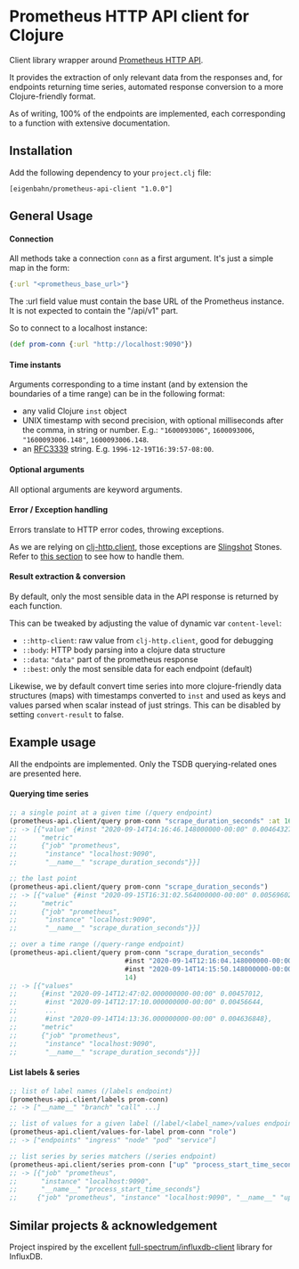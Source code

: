 # Prometheus HTTP API client for Clojure

Client library wrapper around [Prometheus HTTP API](https://prometheus.io/docs/prometheus/latest/querying/api/).

It provides the extraction of only relevant data from the responses and, for endpoints returning time series, automated response conversion to a more Clojure-friendly format.

As of writing, 100% of the endpoints are implemented, each corresponding to a function with extensive documentation.


## Installation

Add the following dependency to your `project.clj` file:

    [eigenbahn/prometheus-api-client "1.0.0"]


## General Usage

#### Connection

All methods take a connection `conn` as a first argument. It's just a simple map in the form:

```clojure
{:url "<prometheus_base_url>"}
```

The :url field value must contain the base URL of the Prometheus instance. It is not expected to contain the "/api/v1" part.

So to connect to a localhost instance:

```clojure
(def prom-conn {:url "http://localhost:9090"})
```

#### Time instants

Arguments corresponding to a time instant (and by extension the boundaries of a time range) can be in the following format:

- any valid Clojure `inst` object
- UNIX timestamp with second precision, with optional milliseconds after the comma, in string or number. E.g.: ``"1600093006"``, `1600093006`, `"1600093006.148"`, `1600093006.148`.
- an [RFC3339](https://www.ietf.org/rfc/rfc3339.txt) string. E.g. `1996-12-19T16:39:57-08:00`.


#### Optional arguments

All optional arguments are keyword arguments.


#### Error / Exception handling

Errors translate to HTTP error codes, throwing exceptions.

As we are relying on [clj-http.client](https://github.com/dakrone/clj-http), those exceptions are [Slingshot](https://github.com/scgilardi/slingshot) Stones. Refer to [this section](https://github.com/dakrone/clj-http#exceptions) to see how to handle them.


#### Result extraction & conversion

By default, only the most sensible data in the API response is returned by each function.

This can be tweaked by adjusting the value of dynamic var `content-level`:

- `::http-client`: raw value from `clj-http.client`, good for debugging
- `::body`: HTTP body parsing into a clojure data structure
- `::data`: `"data"` part of the prometheus response
- `::best`: only the most sensible data for each endpoint (default)

Likewise, we by default convert time series into more clojure-friendly data structures (maps) with timestamps converted to `inst` and used as keys and values parsed when scalar instead of just strings. This can be disabled by setting `convert-result` to false.


## Example usage

All the endpoints are implemented.
Only the TSDB querying-related ones are presented here.

#### Querying time series

```clojure
;; a single point at a given time (/query endpoint)
(prometheus-api.client/query prom-conn "scrape_duration_seconds" :at 1600093006.148)
;; -> [{"value" {#inst "2020-09-14T14:16:46.148000000-00:00" 0.004643278},
;;      "metric"
;;      {"job" "prometheus",
;;       "instance" "localhost:9090",
;;       "__name__" "scrape_duration_seconds"}}]

;; the last point
(prometheus-api.client/query prom-conn "scrape_duration_seconds")
;; -> [{"value" {#inst "2020-09-15T16:31:02.564000000-00:00" 0.005696021},
;;      "metric"
;;      {"job" "prometheus",
;;       "instance" "localhost:9090",
;;       "__name__" "scrape_duration_seconds"}}]

;; over a time range (/query-range endpoint)
(prometheus-api.client/query prom-conn "scrape_duration_seconds"
                             #inst "2020-09-14T12:16:04.148000000-00:00" ; from
                             #inst "2020-09-14T14:15:50.148000000-00:00" ; to
                             14)                                         ; step (in seconds unless unit specified)
;; -> [{"values"
;;      {#inst "2020-09-14T12:47:02.000000000-00:00" 0.00457012,
;;       #inst "2020-09-14T12:17:10.000000000-00:00" 0.00456644,
;;       ...
;;       #inst "2020-09-14T14:13:36.000000000-00:00" 0.004636848},
;;      "metric"
;;      {"job" "prometheus",
;;       "instance" "localhost:9090",
;;       "__name__" "scrape_duration_seconds"}}]
```


#### List labels & series

```clojure
;; list of label names (/labels endpoint)
(prometheus-api.client/labels prom-conn)
;; -> ["__name__" "branch" "call" ...]

;; list of values for a given label (/label/<label_name>/values endpoint)
(prometheus-api.client/values-for-label prom-conn "role")
;; -> ["endpoints" "ingress" "node" "pod" "service"]

;; list series by series matchers (/series endpoint)
(prometheus-api.client/series prom-conn ["up" "process_start_time_seconds{job=\"prometheus\"}"])
;; -> [{"job" "prometheus",
;;      "instance" "localhost:9090",
;;      "__name__" "process_start_time_seconds"}
;;     {"job" "prometheus", "instance" "localhost:9090", "__name__" "up"}]
```


## Similar projects & acknowledgement

Project inspired by the excellent [full-spectrum/influxdb-client](https://github.com/full-spectrum/influxdb-client) library for InfluxDB.
